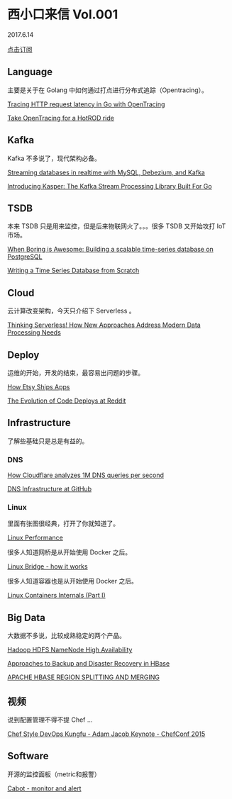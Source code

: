 # 西小口来信 Vol.001

2017.6.14

[点击订阅](https://tinyletter.com/liubin)

## Language

主要是关于在 Golang 中如何通过打点进行分布式追踪（Opentracing）。

[Tracing HTTP request latency in Go with OpenTracing](https://medium.com/opentracing/tracing-http-request-latency-in-go-with-opentracing-7cc1282a100a)

[Take OpenTracing for a HotROD ride](https://medium.com/opentracing/take-opentracing-for-a-hotrod-ride-f6e3141f7941)

## Kafka

Kafka 不多说了，现代架构必备。

[Streaming databases in realtime with MySQL, Debezium, and Kafka](https://wecode.wepay.com/posts/streaming-databases-in-realtime-with-mysql-debezium-kafka)

[Introducing Kasper: The Kafka Stream Processing Library Built For Go](https://movio.co/en/blog/Kasper-process-library/)

## TSDB

本来 TSDB 只是用来监控，但是后来物联网火了。。。很多 TSDB 又开始攻打 IoT 市场。

[When Boring is Awesome: Building a scalable time-series database on PostgreSQL](https://blog.timescale.com/when-boring-is-awesome-building-a-scalable-time-series-database-on-postgresql-2900ea453ee2?ct=t(DevOpsLinks_55))

[Writing a Time Series Database from Scratch](https://fabxc.org/blog/2017-04-10-writing-a-tsdb/)

## Cloud

云计算改变架构，今天只介绍下 Serverless 。

[Thinking Serverless! How New Approaches Address Modern Data Processing Needs](https://read.acloud.guru/thinking-serverless-how-new-approaches-address-modern-data-processing-needs-part-1-af6a158a3af1)

## Deploy

运维的开始，开发的结束，最容易出问题的步骤。

[How Etsy Ships Apps](https://codeascraft.com/2017/05/15/how-etsy-ships-apps/)

[The Evolution of Code Deploys at Reddit](https://redditblog.com/2017/06/02/the-evolution-of-code-deploys-at-reddit/amp/)

## Infrastructure

了解些基础只是总是有益的。

### DNS

[How Cloudflare analyzes 1M DNS queries per second](https://blog.cloudflare.com/how-cloudflare-analyzes-1m-dns-queries-per-second/)

[DNS Infrastructure at GitHub](https://githubengineering.com/dns-infrastructure-at-github/)

### Linux

里面有张图很经典，打开了你就知道了。

[Linux Performance](http://www.brendangregg.com/linuxperf.html)

很多人知道网桥是从开始使用 Docker 之后。

[Linux Bridge - how it works](http://goyalankit.com/blog/linux-bridge)

很多人知道容器也是从开始使用 Docker 之后。

[Linux Containers Internals (Part I)](http://rabbitstack.github.io/operating%20systems/linux-containers-internals-part-i/)

## Big Data

大数据不多说，比较成熟稳定的两个产品。

[Hadoop HDFS NameNode High Availability](https://zdatainc.com/2015/10/hadoop-hdfs-namenode-high-availability/)

[Approaches to Backup and Disaster Recovery in HBase](http://blog.cloudera.com/blog/2013/11/approaches-to-backup-and-disaster-recovery-in-hbase/)

[APACHE HBASE REGION SPLITTING AND MERGING](https://hortonworks.com/blog/apache-hbase-region-splitting-and-merging/)

## 视频

说到配置管理不得不提 Chef ...

[Chef Style DevOps Kungfu - Adam Jacob Keynote - ChefConf 2015](https://www.youtube.com/watch?v=_DEToXsgrPc)

## Software

开源的监控面板（metric和报警）

[Cabot - monitor and alert](http://cabotapp.com/)
